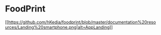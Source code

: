 # FoodPrint

[[https://github.com/hKedia/foodprint/blob/master/documentation%20resources/Landing%20smartphone.png|alt=AppLanding]]
